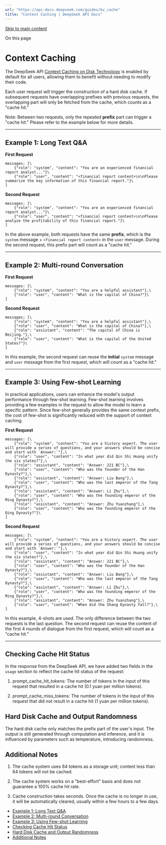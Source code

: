 ```yaml
---
url: "https://api-docs.deepseek.com/guides/kv_cache"
title: "Context Caching | DeepSeek API Docs"
---
```


[Skip to main content](https://api-docs.deepseek.com/guides/kv_cache#__docusaurus_skipToContent_fallback)

On this page

# Context Caching

The DeepSeek API [Context Caching on Disk Technology](https://api-docs.deepseek.com/news/news0802) is enabled by default for all users, allowing them to benefit without needing to modify their code.

Each user request will trigger the construction of a hard disk cache. If subsequent requests have overlapping prefixes with previous requests, the overlapping part will only be fetched from the cache, which counts as a "cache hit."

Note: Between two requests, only the repeated **prefix** part can trigger a "cache hit." Please refer to the example below for more details.

* * *

## Example 1: Long Text Q&A [​](https://api-docs.deepseek.com/guides/kv_cache\#example-1-long-text-qa "Direct link to Example 1: Long Text Q&A")

**First Request**

```codeBlockLines_UUn8
messages: [\
    {"role": "system", "content": "You are an experienced financial report analyst..."}\
    {"role": "user", "content": "<financial report content>\n\nPlease summarize the key information of this financial report."}\
]

```

**Second Request**

```codeBlockLines_UUn8
messages: [\
    {"role": "system", "content": "You are an experienced financial report analyst..."}\
    {"role": "user", "content": "<financial report content>\n\nPlease analyze the profitability of this financial report."}\
]

```

In the above example, both requests have the same **prefix**, which is the `system` message + `<financial report content>` in the `user` message. During the second request, this prefix part will count as a "cache hit."

* * *

## Example 2: Multi-round Conversation [​](https://api-docs.deepseek.com/guides/kv_cache\#example-2-multi-round-conversation "Direct link to Example 2: Multi-round Conversation")

**First Request**

```codeBlockLines_UUn8
messages: [\
    {"role": "system", "content": "You are a helpful assistant"},\
    {"role": "user", "content": "What is the capital of China?"}\
]

```

**Second Request**

```codeBlockLines_UUn8
messages: [\
    {"role": "system", "content": "You are a helpful assistant"},\
    {"role": "user", "content": "What is the capital of China?"},\
    {"role": "assistant", "content": "The capital of China is Beijing."},\
    {"role": "user", "content": "What is the capital of the United States?"}\
]

```

In this example, the second request can reuse the **initial** `system` message and `user` message from the first request, which will count as a "cache hit."

* * *

## Example 3: Using Few-shot Learning [​](https://api-docs.deepseek.com/guides/kv_cache\#example-3-using-few-shot-learning "Direct link to Example 3: Using Few-shot Learning")

In practical applications, users can enhance the model's output performance through few-shot learning. Few-shot learning involves providing a few examples in the request to allow the model to learn a specific pattern. Since few-shot generally provides the same context prefix, the cost of few-shot is significantly reduced with the support of context caching.

**First Request**

```codeBlockLines_UUn8
messages: [\
    {"role": "system", "content": "You are a history expert. The user will provide a series of questions, and your answers should be concise and start with `Answer:`"},\
    {"role": "user", "content": "In what year did Qin Shi Huang unify the six states?"},\
    {"role": "assistant", "content": "Answer: 221 BC"},\
    {"role": "user", "content": "Who was the founder of the Han Dynasty?"},\
    {"role": "assistant", "content": "Answer: Liu Bang"},\
    {"role": "user", "content": "Who was the last emperor of the Tang Dynasty?"},\
    {"role": "assistant", "content": "Answer: Li Zhu"},\
    {"role": "user", "content": "Who was the founding emperor of the Ming Dynasty?"},\
    {"role": "assistant", "content": "Answer: Zhu Yuanzhang"},\
    {"role": "user", "content": "Who was the founding emperor of the Qing Dynasty?"}\
]

```

**Second Request**

```codeBlockLines_UUn8
messages: [\
    {"role": "system", "content": "You are a history expert. The user will provide a series of questions, and your answers should be concise and start with `Answer:`"},\
    {"role": "user", "content": "In what year did Qin Shi Huang unify the six states?"},\
    {"role": "assistant", "content": "Answer: 221 BC"},\
    {"role": "user", "content": "Who was the founder of the Han Dynasty?"},\
    {"role": "assistant", "content": "Answer: Liu Bang"},\
    {"role": "user", "content": "Who was the last emperor of the Tang Dynasty?"},\
    {"role": "assistant", "content": "Answer: Li Zhu"},\
    {"role": "user", "content": "Who was the founding emperor of the Ming Dynasty?"},\
    {"role": "assistant", "content": "Answer: Zhu Yuanzhang"},\
    {"role": "user", "content": "When did the Shang Dynasty fall?"},\
]

```

In this example, 4-shots are used. The only difference between the two requests is the last question. The second request can reuse the content of the first 4 rounds of dialogue from the first request, which will count as a "cache hit."

* * *

## Checking Cache Hit Status [​](https://api-docs.deepseek.com/guides/kv_cache\#checking-cache-hit-status "Direct link to Checking Cache Hit Status")

In the response from the DeepSeek API, we have added two fields in the `usage` section to reflect the cache hit status of the request:

1. prompt\_cache\_hit\_tokens: The number of tokens in the input of this request that resulted in a cache hit (0.1 yuan per million tokens).

2. prompt\_cache\_miss\_tokens: The number of tokens in the input of this request that did not result in a cache hit (1 yuan per million tokens).


## Hard Disk Cache and Output Randomness [​](https://api-docs.deepseek.com/guides/kv_cache\#hard-disk-cache-and-output-randomness "Direct link to Hard Disk Cache and Output Randomness")

The hard disk cache only matches the prefix part of the user's input. The output is still generated through computation and inference, and it is influenced by parameters such as temperature, introducing randomness.

## Additional Notes [​](https://api-docs.deepseek.com/guides/kv_cache\#additional-notes "Direct link to Additional Notes")

1. The cache system uses 64 tokens as a storage unit; content less than 64 tokens will not be cached.

2. The cache system works on a "best-effort" basis and does not guarantee a 100% cache hit rate.

3. Cache construction takes seconds. Once the cache is no longer in use, it will be automatically cleared, usually within a few hours to a few days.


- [Example 1: Long Text Q&A](https://api-docs.deepseek.com/guides/kv_cache#example-1-long-text-qa)
- [Example 2: Multi-round Conversation](https://api-docs.deepseek.com/guides/kv_cache#example-2-multi-round-conversation)
- [Example 3: Using Few-shot Learning](https://api-docs.deepseek.com/guides/kv_cache#example-3-using-few-shot-learning)
- [Checking Cache Hit Status](https://api-docs.deepseek.com/guides/kv_cache#checking-cache-hit-status)
- [Hard Disk Cache and Output Randomness](https://api-docs.deepseek.com/guides/kv_cache#hard-disk-cache-and-output-randomness)
- [Additional Notes](https://api-docs.deepseek.com/guides/kv_cache#additional-notes)